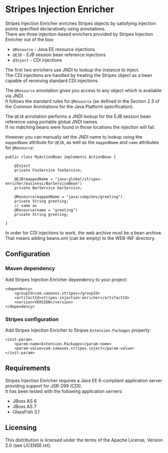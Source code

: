 # Stripes Injection Enricher

Stripes Injection Enricher enriches Stripes objects by satisfying injection points specified declaratively using annotations.  
There are three injection-based enrichers provided by Stripes Injection Enricher out of the box:

* `@Resource` - Java EE resource injections
* `@EJB` - EJB session bean reference injections
* `@Inject` - CDI injections

The first two enrichers use JNDI to lookup the instance to inject.  
The CDI injections are handled by treating the Stripes object as a bean capable of receiving standard CDI injections.

The `@Resource` annotation gives you access to any object which is available via JNDI.  
It follows the standard rules for `@Resource` (as defined in the Section 2.3 of the Common Annotations for the Java Platform specification).

The `@EJB` annotation performs a JNDI lookup for the EJB session bean reference using portable global JNDI names.  
If no matching beans were found in those locations the injection will fail.

However you can manually set the JNDI name to lookup using the `mappedName` attribute for `@EJB`, as well as the `mappedName` and `name` attributes for `@Resource`:

    public class MyActionBean implements ActionBean {

        @Inject
        private FooService fooService;

        @EJB(mappedName = "java:global/stripes-enricher/business/BarServiceBean")
        private BarService barService;

        @Resource(mappedName = "java:comp/env/greeting")
        private String greeting;
        // same as
        @Resource(name = "greeting")
        private String greeting;

    }

In order for CDI injections to work, the web archive must be a bean archive. That means adding beans.xml (can be empty) to the WEB-INF directory.

## Configuration

### Maven dependency

Add Stripes Injection Enricher dependency to your project:

    <dependency>
        <groupId>com.samaxes.stripes</groupId>
        <artifactId>stripes-injection-enricher</artifactId>
        <version>VERSION</version>
    </dependency>

### Stripes configuration

Add Stripes Injection Enricher to Stripes `Extension.Packages` property:

    <init-param>
        <param-name>Extension.Packages</param-name>
        <param-value>com.samaxes.stripes.inject</param-value>
    </init-param>

## Requirements

Stripes Injection Enricher requires a Java EE 6-compliant application server providing support for JSR-299 (CDI).  
It has been tested with the following application servers:

* JBoss AS 6
* JBoss AS 7
* GlassFish 3.1

## Licensing

This distribution is licensed under the terms of the Apache License, Version 2.0 (see LICENSE.txt).
